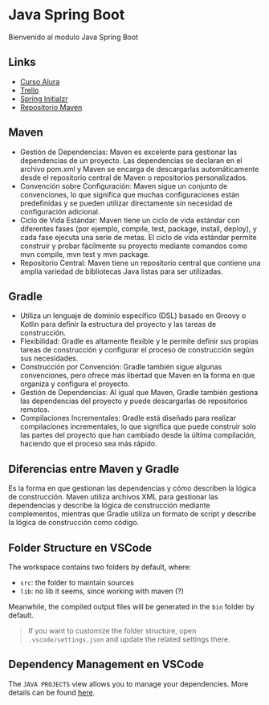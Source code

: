 # Java Spring Boot

Bienvenido al modulo Java Spring Boot

## Links

- [Curso Alura](https://app.aluracursos.com/course/java-trabajando-lambdas-streams-spring-framework)
- [Trello](https://trello.com/b/A1ieTFLO/formacion-java-spring)
- [Spring Initialzr](https://start.spring.io/)
- [Repositorio Maven](https://mvnrepository.com/)

## Maven

- Gestión de Dependencias: Maven es excelente para gestionar las dependencias de un proyecto. Las dependencias se declaran en el archivo pom.xml y Maven se encarga de descargarlas automáticamente desde el repositorio central de Maven o repositorios personalizados.
- Convención sobre Configuración: Maven sigue un conjunto de convenciones, lo que significa que muchas configuraciones están predefinidas y se pueden utilizar directamente sin necesidad de configuración adicional.
- Ciclo de Vida Estándar: Maven tiene un ciclo de vida estándar con diferentes fases (por ejemplo, compile, test, package, install, deploy), y cada fase ejecuta una serie de metas. El ciclo de vida estándar permite construir y probar fácilmente su proyecto mediante comandos como mvn compile, mvn test y mvn package.
- Repositorio Central: Maven tiene un repositorio central que contiene una amplia variedad de bibliotecas Java listas para ser utilizadas. 

## Gradle

- Utiliza un lenguaje de dominio específico (DSL) basado en Groovy o Kotlin para definir la estructura del proyecto y las tareas de construcción.
- Flexibilidad: Gradle es altamente flexible y le permite definir sus propias tareas de construcción y configurar el proceso de construcción según sus necesidades.
- Construcción por Convención: Gradle también sigue algunas convenciones, pero ofrece más libertad que Maven en la forma en que organiza y configura el proyecto.
- Gestión de Dependencias: Al igual que Maven, Gradle también gestiona las dependencias del proyecto y puede descargarlas de repositorios remotos.
- Compilaciones Incrementales: Gradle está diseñado para realizar compilaciones incrementales, lo que significa que puede construir solo las partes del proyecto que han cambiado desde la última compilación, haciendo que el proceso sea más rápido.

## Diferencias entre Maven y Gradle

Es la forma en que gestionan las dependencias y cómo describen la lógica de construcción. Maven utiliza archivos XML para gestionar las dependencias y describe la lógica de construcción mediante complementos, mientras que Gradle utiliza un formato de script y describe la lógica de construcción como código.

## Folder Structure en VSCode

The workspace contains two folders by default, where:

- `src`: the folder to maintain sources
- `lib`: no lib it seems, since working with maven (?)

Meanwhile, the compiled output files will be generated in the `bin` folder by default.

> If you want to customize the folder structure, open `.vscode/settings.json` and update the related settings there.

## Dependency Management en VSCode

The `JAVA PROJECTS` view allows you to manage your dependencies. More details can be found [here](https://github.com/microsoft/vscode-java-dependency#manage-dependencies).
